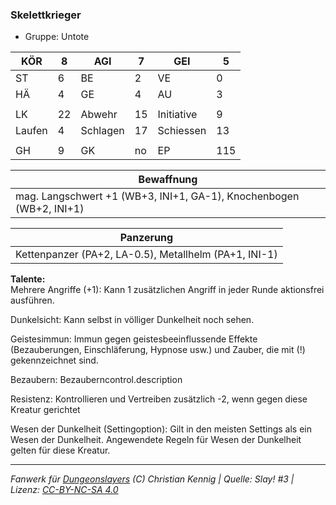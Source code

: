### Skelettkrieger  
- Gruppe: Untote  

| KÖR | 8 | AGI | 7 | GEI | 5 |
| --- | --- | --- | --- | --- | --- |
| ST | 6 | BE | 2 | VE | 0 |
| HÄ | 4 | GE | 4 | AU | 3 |
|  |  |  |  |  |  |
| LK | 22 | Abwehr | 15 | Initiative | 9 |
| Laufen | 4 | Schlagen | 17 | Schiessen | 13 |
|  |  |  |  |  |  |
| GH | 9 | GK | no | EP | 115 |


| Bewaffnung |
| --- |
| mag. Langschwert +1 (WB+3, INI+1, GA-1), Knochenbogen (WB+2, INI+1) |


| Panzerung |
| --- |
| Kettenpanzer (PA+2, LA-0.5), Metallhelm (PA+1, INI-1) |


**Talente:**  
Mehrere Angriffe (+1): Kann 1 zusätzlichen Angriff in jeder Runde aktionsfrei ausführen.

Dunkelsicht: Kann selbst in völliger Dunkelheit noch sehen.

Geistesimmun: Immun gegen geistesbeeinflussende Effekte (Bezauberungen, Einschläferung, Hypnose usw.) und Zauber, die mit (!) gekennzeichnet sind.

Bezaubern: Bezauberncontrol.description

Resistenz: Kontrollieren und Vertreiben zusätzlich -2, wenn gegen diese Kreatur gerichtet

Wesen der Dunkelheit (Settingoption): Gilt in den meisten Settings als ein Wesen der Dunkelheit. Angewendete Regeln für Wesen der Dunkelheit gelten für diese Kreatur.





___
*Fanwerk für [Dungeonslayers](https://www.dungeonslayers.net/) (C) Christian Kennig | Quelle: Slay! #3 | Lizenz: [CC-BY-NC-SA 4.0](https://creativecommons.org/licenses/by-nc-sa/4.0/deed.de)*
